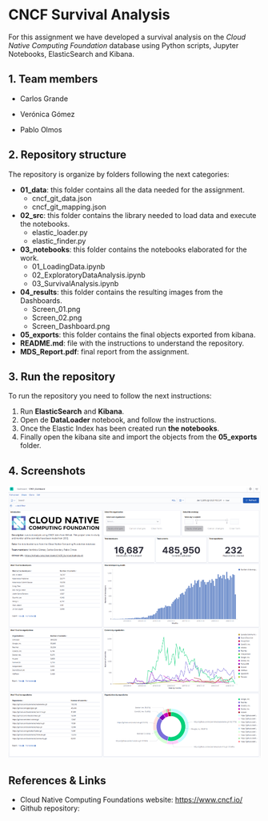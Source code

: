 # CNCF Survival Analysis

For this assignment we have developed a survival analysis on the *Cloud Native Computing Foundation* database using Python scripts, Jupyter Notebooks, ElasticSearch and Kibana.

## 1. Team members

- Carlos Grande 

- Verónica Gómez 

- Pablo Olmos

  

## 2. Repository structure

The repository is organize by folders following the next categories:

- **01_data**: this folder contains all the data needed for the assignment.
  - cncf_git_data.json
  - cncf_git_mapping.json
- **02_src**: this folder contains the library needed to load data and execute the notebooks.
  - elastic_loader.py
  - elastic_finder.py
- **03_notebooks**: this folder contains the notebooks elaborated for the work.
  - 01_LoadingData.ipynb
  - 02_ExploratoryDataAnalysis.ipynb
  - 03_SurvivalAnalysis.ipynb
- **04_results**: this folder contains the resulting images from the Dashboards.
  - Screen_01.png
  - Screen_02.png
  - Screen_Dashboard.png
- **05_exports**: this folder contains the final objects exported from kibana.
- **README.md**: file with the instructions to understand the repository.
- **MDS_Report.pdf**: final report from the assignment.



## 3. Run the repository

To run the repository you need to follow the next instructions:

1. Run **ElasticSearch** and **Kibana**.
2. Open de **DataLoader** notebook, and follow the instructions.
3. Once the Elastic Index has been created run **the notebooks**.
4. Finally open the kibana site and import the objects from the **05_exports** folder.

## 4. Screenshots

![Screen_Dashboard](.\04_results\Screen_Dashboard.png)

## References & Links

- Cloud Native Computing Foundations website: https://www.cncf.io/
- Github repository: 